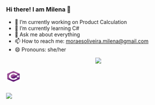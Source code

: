 ### Hi there! I am Milena 👋

- 🔭 I’m currently working on Product Calculation
- 🌱 I’m currently learning C#
- 💬 Ask me about everything
- 📫 How to reach me: moraesoliveira.milena@gmail.com
- 😄 Pronouns: she/her
<div align="center">
  <a href="https://github.com/mimoraess">
  <img height="180em" src="https://github-readme-stats.vercel.app/api?username=mimoraess&show_icons=true&theme=tokyonight&include_all_commits=true&count_private=true"/>
    </div>
  <div style="display: inline_block"><br>
    <img align="center" alt="Milena-Csharp" height="30" width="40" src="https://raw.githubusercontent.com/devicons/devicon/master/icons/csharp/csharp-original.svg">
  </div>
  
  ##
 
<div> 
  
  <a href="https://instagram.com/milenamrss" target="_blank"><img src="https://img.shields.io/badge/-Instagram-%23E4405F?style=for-the-badge&logo=instagram&logoColor=white" target="_blank"></a>
  
</div>
